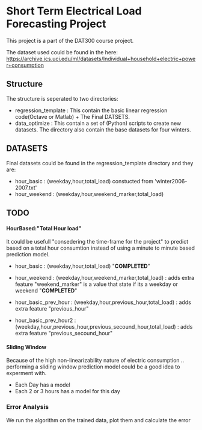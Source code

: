 # Short Term Electrical Load Forecasting Project
This project is a part of the DAT300 course project.

The dataset used could be found in the here:
<https://archive.ics.uci.edu/ml/datasets/Individual+household+electric+power+consumption>

## Structure
The structure is seperated to two directories:
- regression_template : This contain the basic linear regression code(Octave or Matlab) + The Final DATSETS.
- data_optimize : This contain a set of (Python) scripts to create new datasets. The directory also contain the base datasets for four winters.


## DATASETS
Final datasets could be found in the regression_template directory and they are:
- hour_basic : (weekday,hour,total_load) constucted from 'winter2006-2007.txt'
- hour_weekend : (weekday,hour,weekend_marker,total_load)
## TODO

#### HourBased:"Total Hour load"
It could be usefull "consedering the time-frame for the project" to predict based on a total hour consumtion instead of using a minute to minute based prediction model.
- hour_basic : (weekday,hour,total_load)   "**COMPLETED**"
- hour_weekend : (weekday,hour,weekend_marker,total_load) : adds extra feature "weekend_marker" is a value that state if its a weekday or weekend  "**COMPLETED**"

- hour_basic_prev_hour : (weekday,hour,previous_hour,total_load) : adds extra feature "previous_hour"
- hour_basic_prev_hour2 : (weekday,hour,previous_hour,previous_secound_hour,total_load) : adds extra feature "previous_secound_hour"

#### Sliding Window
Because of the high non-linearizability nature of electric consumption .. 
performing a sliding window prediction model could be a good idea to experment with.
- Each Day has a model
- Each 2 or 3 hours has a model for this day

### Error Analysis
We run the algorithm on the trained data, plot them and calculate the error
